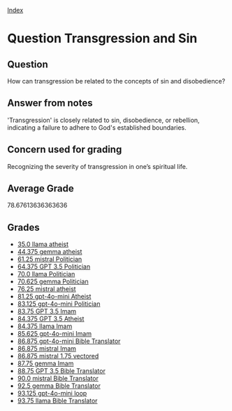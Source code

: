
[Index](../../index.md)
# Question Transgression and Sin
## Question
How can transgression be related to the concepts of sin and disobedience?

## Answer from notes
'Transgression' is closely related to sin, disobedience, or rebellion, indicating a failure to adhere to God's established boundaries.

## Concern used for grading
Recognizing the severity of transgression in one’s spiritual life.

## Average Grade
78.67613636363636

## Grades
 * [35.0 llama atheist](../answers/llama_atheist/Transgression_and_Sin.md)
 * [44.375 gemma atheist](../answers/gemma_atheist/Transgression_and_Sin.md)
 * [61.25 mistral Politician](../answers/mistral_Politician/Transgression_and_Sin.md)
 * [64.375 GPT 3.5 Politician](../answers/GPT_3.5_Politician/Transgression_and_Sin.md)
 * [70.0 llama Politician](../answers/llama_Politician/Transgression_and_Sin.md)
 * [70.625 gemma Politician](../answers/gemma_Politician/Transgression_and_Sin.md)
 * [76.25 mistral atheist](../answers/mistral_atheist/Transgression_and_Sin.md)
 * [81.25 gpt-4o-mini Atheist](../answers/gpt-4o-mini_Atheist/Transgression_and_Sin.md)
 * [83.125 gpt-4o-mini Politician](../answers/gpt-4o-mini_Politician/Transgression_and_Sin.md)
 * [83.75 GPT 3.5 Imam](../answers/GPT_3.5_Imam/Transgression_and_Sin.md)
 * [84.375 GPT 3.5 Atheist](../answers/GPT_3.5_Atheist/Transgression_and_Sin.md)
 * [84.375 llama Imam](../answers/llama_Imam/Transgression_and_Sin.md)
 * [85.625 gpt-4o-mini Imam](../answers/gpt-4o-mini_Imam/Transgression_and_Sin.md)
 * [86.875 gpt-4o-mini Bible Translator](../answers/gpt-4o-mini_Bible_Translator/Transgression_and_Sin.md)
 * [86.875 mistral Imam](../answers/mistral_Imam/Transgression_and_Sin.md)
 * [86.875 mistral 1.75 vectored](../answers/mistral_1.75_vectored/Transgression_and_Sin.md)
 * [87.75 gemma Imam](../answers/gemma_Imam/Transgression_and_Sin.md)
 * [88.75 GPT 3.5 Bible Translator](../answers/GPT_3.5_Bible_Translator/Transgression_and_Sin.md)
 * [90.0 mistral Bible Translator](../answers/mistral_Bible_Translator/Transgression_and_Sin.md)
 * [92.5 gemma Bible Translator](../answers/gemma_Bible_Translator/Transgression_and_Sin.md)
 * [93.125 gpt-4o-mini loop](../answers/gpt-4o-mini_loop/Transgression_and_Sin.md)
 * [93.75 llama Bible Translator](../answers/llama_Bible_Translator/Transgression_and_Sin.md)
